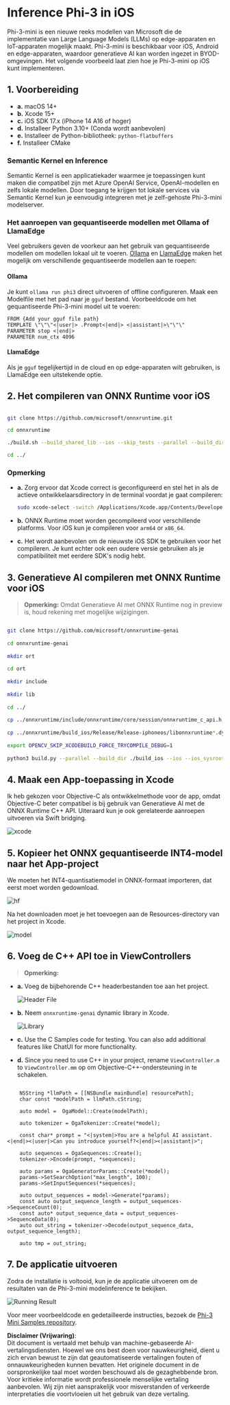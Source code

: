 # **Inference Phi-3 in iOS**

Phi-3-mini is een nieuwe reeks modellen van Microsoft die de implementatie van Large Language Models (LLMs) op edge-apparaten en IoT-apparaten mogelijk maakt. Phi-3-mini is beschikbaar voor iOS, Android en edge-apparaten, waardoor generatieve AI kan worden ingezet in BYOD-omgevingen. Het volgende voorbeeld laat zien hoe je Phi-3-mini op iOS kunt implementeren.

## **1. Voorbereiding**

- **a.** macOS 14+
- **b.** Xcode 15+
- **c.** iOS SDK 17.x (iPhone 14 A16 of hoger)
- **d.** Installeer Python 3.10+ (Conda wordt aanbevolen)
- **e.** Installeer de Python-bibliotheek: `python-flatbuffers`
- **f.** Installeer CMake

### Semantic Kernel en Inference

Semantic Kernel is een applicatiekader waarmee je toepassingen kunt maken die compatibel zijn met Azure OpenAI Service, OpenAI-modellen en zelfs lokale modellen. Door toegang te krijgen tot lokale services via Semantic Kernel kun je eenvoudig integreren met je zelf-gehoste Phi-3-mini modelserver.

### Het aanroepen van gequantiseerde modellen met Ollama of LlamaEdge

Veel gebruikers geven de voorkeur aan het gebruik van gequantiseerde modellen om modellen lokaal uit te voeren. [Ollama](https://ollama.com) en [LlamaEdge](https://llamaedge.com) maken het mogelijk om verschillende gequantiseerde modellen aan te roepen:

#### **Ollama**

Je kunt `ollama run phi3` direct uitvoeren of offline configureren. Maak een Modelfile met het pad naar je `gguf` bestand. Voorbeeldcode om het gequantiseerde Phi-3-mini model uit te voeren:

```gguf
FROM {Add your gguf file path}
TEMPLATE \"\"\"<|user|> .Prompt<|end|> <|assistant|>\"\"\"
PARAMETER stop <|end|>
PARAMETER num_ctx 4096
```

#### **LlamaEdge**

Als je `gguf` tegelijkertijd in de cloud en op edge-apparaten wilt gebruiken, is LlamaEdge een uitstekende optie.

## **2. Het compileren van ONNX Runtime voor iOS**

```bash

git clone https://github.com/microsoft/onnxruntime.git

cd onnxruntime

./build.sh --build_shared_lib --ios --skip_tests --parallel --build_dir ./build_ios --ios --apple_sysroot iphoneos --osx_arch arm64 --apple_deploy_target 17.5 --cmake_generator Xcode --config Release

cd ../

```

### **Opmerking**

- **a.** Zorg ervoor dat Xcode correct is geconfigureerd en stel het in als de actieve ontwikkelaarsdirectory in de terminal voordat je gaat compileren:

    ```bash
    sudo xcode-select -switch /Applications/Xcode.app/Contents/Developer
    ```

- **b.** ONNX Runtime moet worden gecompileerd voor verschillende platforms. Voor iOS kun je compileren voor `arm64` or `x86_64`.

- **c.** Het wordt aanbevolen om de nieuwste iOS SDK te gebruiken voor het compileren. Je kunt echter ook een oudere versie gebruiken als je compatibiliteit met eerdere SDK's nodig hebt.

## **3. Generatieve AI compileren met ONNX Runtime voor iOS**

> **Opmerking:** Omdat Generatieve AI met ONNX Runtime nog in preview is, houd rekening met mogelijke wijzigingen.

```bash

git clone https://github.com/microsoft/onnxruntime-genai
 
cd onnxruntime-genai
 
mkdir ort
 
cd ort
 
mkdir include
 
mkdir lib
 
cd ../
 
cp ../onnxruntime/include/onnxruntime/core/session/onnxruntime_c_api.h ort/include
 
cp ../onnxruntime/build_ios/Release/Release-iphoneos/libonnxruntime*.dylib* ort/lib
 
export OPENCV_SKIP_XCODEBUILD_FORCE_TRYCOMPILE_DEBUG=1
 
python3 build.py --parallel --build_dir ./build_ios --ios --ios_sysroot iphoneos --ios_arch arm64 --ios_deployment_target 17.5 --cmake_generator Xcode --cmake_extra_defines CMAKE_XCODE_ATTRIBUTE_CODE_SIGNING_ALLOWED=NO

```

## **4. Maak een App-toepassing in Xcode**

Ik heb gekozen voor Objective-C als ontwikkelmethode voor de app, omdat Objective-C beter compatibel is bij gebruik van Generatieve AI met de ONNX Runtime C++ API. Uiteraard kun je ook gerelateerde aanroepen uitvoeren via Swift bridging.

![xcode](../../../../../translated_images/xcode.6c67033ca85b703e80cc51ecaa681fbcb6ac63cc0c256705ac97bc9ca039c235.nl.png)

## **5. Kopieer het ONNX gequantiseerde INT4-model naar het App-project**

We moeten het INT4-quantisatiemodel in ONNX-formaat importeren, dat eerst moet worden gedownload.

![hf](../../../../../translated_images/hf.b99941885c6561bb3bcc0155d409e713db6d47b4252fb6991a08ffeefc0170ec.nl.png)

Na het downloaden moet je het toevoegen aan de Resources-directory van het project in Xcode.

![model](../../../../../translated_images/model.f0cb932ac2c7648211fbe5341ee1aa42b77cb7f956b6d9b084afb8fbf52927c7.nl.png)

## **6. Voeg de C++ API toe in ViewControllers**

> **Opmerking:**

- **a.** Voeg de bijbehorende C++ headerbestanden toe aan het project.

  ![Header File](../../../../../translated_images/head.2504a93b0be166afde6729fb193ebd14c5acb00a0bb6de1939b8a175b1f630fb.nl.png)

- **b.** Neem `onnxruntime-genai` dynamic library in Xcode.

  ![Library](../../../../../translated_images/lib.86e12a925eb07e4e71a1466fa4f3ad27097e08505d25d34e98c33005d69b6f23.nl.png)

- **c.** Use the C Samples code for testing. You can also add additional features like ChatUI for more functionality.

- **d.** Since you need to use C++ in your project, rename `ViewController.m` to `ViewController.mm` op om Objective-C++-ondersteuning in te schakelen.

```objc

    NSString *llmPath = [[NSBundle mainBundle] resourcePath];
    char const *modelPath = llmPath.cString;

    auto model =  OgaModel::Create(modelPath);

    auto tokenizer = OgaTokenizer::Create(*model);

    const char* prompt = "<|system|>You are a helpful AI assistant.<|end|><|user|>Can you introduce yourself?<|end|><|assistant|>";

    auto sequences = OgaSequences::Create();
    tokenizer->Encode(prompt, *sequences);

    auto params = OgaGeneratorParams::Create(*model);
    params->SetSearchOption("max_length", 100);
    params->SetInputSequences(*sequences);

    auto output_sequences = model->Generate(*params);
    const auto output_sequence_length = output_sequences->SequenceCount(0);
    const auto* output_sequence_data = output_sequences->SequenceData(0);
    auto out_string = tokenizer->Decode(output_sequence_data, output_sequence_length);
    
    auto tmp = out_string;

```

## **7. De applicatie uitvoeren**

Zodra de installatie is voltooid, kun je de applicatie uitvoeren om de resultaten van de Phi-3-mini modelinference te bekijken.

![Running Result](../../../../../translated_images/result.7ebd1fe614f809d776c46475275ec72e4ab898c4ec53ae62b29315c064ca6839.nl.jpg)

Voor meer voorbeeldcode en gedetailleerde instructies, bezoek de [Phi-3 Mini Samples repository](https://github.com/Azure-Samples/Phi-3MiniSamples/tree/main/ios).

**Disclaimer (Vrijwaring)**:  
Dit document is vertaald met behulp van machine-gebaseerde AI-vertalingsdiensten. Hoewel we ons best doen voor nauwkeurigheid, dient u zich ervan bewust te zijn dat geautomatiseerde vertalingen fouten of onnauwkeurigheden kunnen bevatten. Het originele document in de oorspronkelijke taal moet worden beschouwd als de gezaghebbende bron. Voor kritieke informatie wordt professionele menselijke vertaling aanbevolen. Wij zijn niet aansprakelijk voor misverstanden of verkeerde interpretaties die voortvloeien uit het gebruik van deze vertaling.